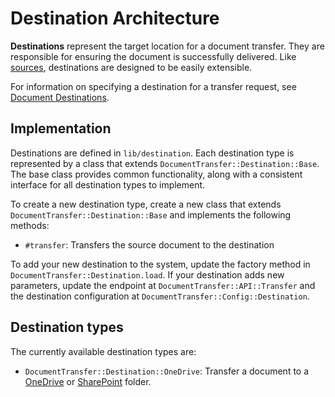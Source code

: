 # Destination Architecture

**Destinations** represent the target location for a document transfer. They are
responsible for ensuring the document is successfully delivered. Like [sources],
destinations are designed to be easily extensible.

For information on specifying a destination for a transfer request, see
[Document Destinations][destinations].

## Implementation

Destinations are defined in `lib/destination`. Each destination type is
represented by a class that extends `DocumentTransfer::Destination::Base`. The
base class provides common functionality, along with a consistent interface for
all destination types to implement.

To create a new destination type, create a new class that extends
`DocumentTransfer::Destination::Base` and implements the following methods:

* `#transfer`: Transfers the source document to the destination

To add your new destination to the system, update the factory method in
`DocumentTransfer::Destination.load`. If your destination adds new parameters,
update the endpoint at `DocumentTransfer::API::Transfer` and the destination
configuration at `DocumentTransfer::Config::Destination`.

## Destination types

The currently available destination types are:

* `DocumentTransfer::Destination::OneDrive`: Transfer a document to a [OneDrive]
  or [SharePoint] folder.

[destinations]: ../api/destinations.md
[onedrive]: https://www.microsoft.com/en-us/microsoft-365/onedrive/onedrive-for-business
[sharepoint]: https://www.microsoft.com/en-us/microsoft-365/sharepoint/collaboration
[sources]: sources.md
